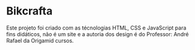 # Bikcrafta

Este projeto foi criado com as técnologias HTML, CSS e JavaScript para fins didáticos, não é um site e a autoria dos design é do Professor: André Rafael da Origamid cursos.

